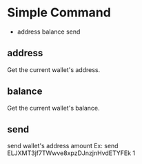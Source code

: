 # Simple Command
 * address balance send

## address
Get the current wallet's address.

## balance
Get the current wallet's balance.

## send
send wallet's address amount
Ex: send ELJXMT3jf7TWwve8xpzDJnzjnHvdETYFEk 1
